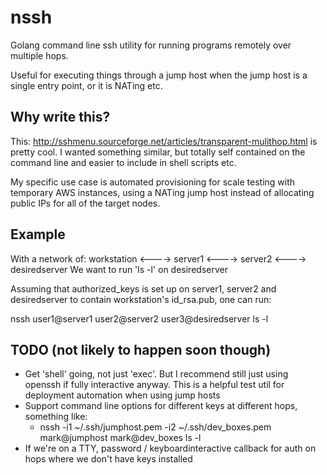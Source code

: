 # nssh
Golang command line ssh utility for running programs remotely over multiple hops.

Useful for executing things through a jump host when the jump host is a single entry point, or it is NATing etc.

## Why write this?

This: http://sshmenu.sourceforge.net/articles/transparent-mulithop.html is pretty cool. I wanted something similar, but totally self contained on the command line and easier to include in shell scripts etc.

My specific use case is automated provisioning for scale testing with temporary AWS instances, using a NATing jump host instead of allocating public IPs for all of the target nodes. 

## Example
With a network of:
workstation <----> server1 <----> server2 <----> desiredserver
We want to run 'ls -l' on desiredserver 

Assuming that authorized_keys is set up on server1, server2 and desiredserver to contain workstation's id_rsa.pub, one can run:

nssh user1@server1 user2@server2 user3@desiredserver ls -l

## TODO (not likely to happen soon though)
- Get 'shell' going, not just 'exec'. But I recommend still just using openssh if fully interactive anyway. This is a helpful test util for deployment automation when using jump hosts
- Support command line options for different keys at different hops, something like:
  - nssh -i1 ~/.ssh/jumphost.pem -i2 ~/.ssh/dev_boxes.pem mark@jumphost mark@dev_boxes ls -l
- If we're on a TTY, password / keyboardinteractive callback for auth on hops where we don't have keys installed

